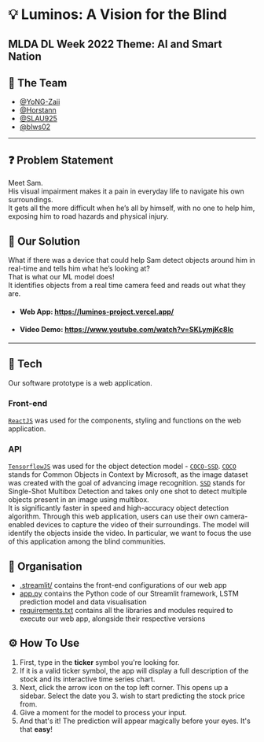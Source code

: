 # 💡 Luminos: A Vision for the Blind
## MLDA DL Week 2022 Theme: AI and Smart Nation
## 🤝 The Team
 - [@YoNG-Zaii](https://github.com/YoNG-Zaii)
 - [@Horstann](https://github.com/Horstann)
 - [@SLAU925](https://github.com/SLAU925)
 - [@blws02](https://github.com/blws02)
 
---

## ❓ Problem Statement
Meet Sam. <br>
His visual impairment makes it a pain in everyday life to navigate his own surroundings. <br>
It gets all the more difficult when he’s all by himself, with no one to help him, exposing him to road hazards and physical injury.


## :gift_heart: Our Solution
What if there was a device that could help Sam detect objects around him in real-time and tells him what he’s looking at? <br>
That is what our ML model does! <br>
It identifies objects from a real time camera feed and reads out what they are. 

- #### Web App: https://luminos-project.vercel.app/
- #### Video Demo: https://www.youtube.com/watch?v=SKLymjKc8Ic

---

## 🧪 Tech

Our software prototype is a web application.
### Front-end
[`ReactJS`](https://reactjs.org/) was used for the components, styling and functions on the web application.

### API
[`TensorflowJS`](https://www.tensorflow.org/js) was used for the object detection model - [`COCO-SSD`](https://github.com/tensorflow/tfjs-models/blob/master/coco-ssd/README.md). [`COCO`](https://viso.ai/computer-vision/coco-dataset/) stands for Common Objects in Context by Microsoft, as the image dataset was created with the goal of advancing image recognition. [`SSD`](https://towardsdatascience.com/ssd-single-shot-detector-for-object-detection-using-multibox-1818603644ca#:~:text=Single%20Shot%20detector%20like%20YOLO,object%20detection%20models%20on%20VOC2007) stands for Single-Shot Multibox Detection and takes only one shot to detect multiple objects present in an image using multibox.<br>
It is significantly faster in speed and high-accuracy object detection algorithm. Through this web application, users can use their own camera-enabled devices to capture the video of their surroundings. The model will identify the objects inside the video. In particular, we want to focus the use of this application among the blind communities.




## 📁 Organisation

- [.streamlit/](https://github.com/Horstann/Stock-Prediction-App/tree/main/.streamlit) contains the front-end configurations of our web app
- [app.py](https://github.com/Horstann/Stock-Prediction-App/blob/main/app.py) contains the Python code of our Streamlit framework, LSTM prediction model and data visualisation
- [requirements.txt](https://github.com/Horstann/Stock-Prediction-App/blob/main/requirements.txt) contains all the libraries and modules required to execute our web app, alongside their respective versions

## ⚙ How To Use
1. First, type in the **ticker** symbol you're looking for.
2. If it is a valid ticker symbol, the app will display a full description of the stock and its interactive time series chart.
3. Next, click the arrow icon on the top left corner. This opens up a sidebar. Select the date you 3. wish to start predicting the stock price from.
4. Give a moment for the model to process your input.
5. And that's it! The prediction will appear magically before your eyes. It's that **easy**!
